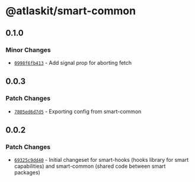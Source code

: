 # @atlaskit/smart-common

## 0.1.0

### Minor Changes

- [`0998f6fb413`](https://bitbucket.org/atlassian/atlassian-frontend/commits/0998f6fb413) - Add signal prop for aborting fetch

## 0.0.3

### Patch Changes

- [`7805ed6d7d5`](https://bitbucket.org/atlassian/atlassian-frontend/commits/7805ed6d7d5) - Exporting config from smart-common

## 0.0.2

### Patch Changes

- [`69325c9dd40`](https://bitbucket.org/atlassian/atlassian-frontend/commits/69325c9dd40) - Initial changeset for smart-hooks (hooks library for smart capabilities) and smart-common (shared code between smart packages)
